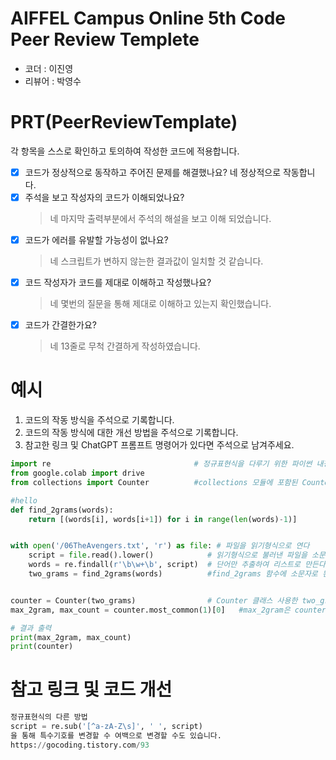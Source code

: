 # AIFFEL Campus Online 5th Code Peer Review Templete
- 코더 : 이진영
- 리뷰어 : 박영수


# PRT(PeerReviewTemplate) 
각 항목을 스스로 확인하고 토의하여 작성한 코드에 적용합니다.

- [X] 코드가 정상적으로 동작하고 주어진 문제를 해결했나요?
  네 정상적으로 작동합니다.
- [X] 주석을 보고 작성자의 코드가 이해되었나요?
  > 네 마지막 출력부분에서 주석의 해설을 보고 이해 되었습니다.
- [X] 코드가 에러를 유발할 가능성이 없나요?
  > 네 스크립트가 변하지 않는한 결과값이 일치할 것 같습니다.
- [X] 코드 작성자가 코드를 제대로 이해하고 작성했나요?
  > 네 몇번의 질문을 통해 제대로 이해하고 있는지 확인했습니다.
- [X] 코드가 간결한가요?
  > 네 13줄로 무척 간결하게 작성하였습니다.

# 예시
1. 코드의 작동 방식을 주석으로 기록합니다.
2. 코드의 작동 방식에 대한 개선 방법을 주석으로 기록합니다.
3. 참고한 링크 및 ChatGPT 프롬프트 명령어가 있다면 주석으로 남겨주세요.
```python
import re                                # 정규표현식을 다루기 위한 파이썬 내장모듈 임포트
from google.colab import drive
from collections import Counter          #collections 모듈에 포함된 Counter 클래스 (이터러블한 데이터를 받아 각 요소의 개수를 카운트하고 딕셔너리로 받는다.)

#hello
def find_2grams(words):
    return [(words[i], words[i+1]) for i in range(len(words)-1)]       #리스트 컴프리헨션을 사용해 2-gram을 찾는 함수를 정의한다.


with open('/06TheAvengers.txt', 'r') as file: # 파일을 읽기형식으로 연다
    script = file.read().lower()            # 읽기형식으로 불러낸 파일을 소문자로 다 바꾼다.
    words = re.findall(r'\b\w+\b', script)  # 단어만 추출하여 리스트로 만든다.
    two_grams = find_2grams(words)          #find_2grams 함수에 소문자로 된 단어만 추출하여 만든 리스트 words를 넣어 2-gram을 찾고 그 리스트를 two_grams라는 변수에 할당한다.


counter = Counter(two_grams)                # Counter 클래스 사용한 two_grams를 counter 라는 변수에 할당한다.(Counter 클래스는 딕셔너리 형태로 출력한다.)
max_2gram, max_count = counter.most_common(1)[0]   #max_2gram은 counter.most_common(1)을 할당하여 제일 많이 나온 2_gram을 할당하고, max_counter는 횟수를 할당한다.

# 결과 출력
print(max_2gram, max_count)
print(counter)

```

# 참고 링크 및 코드 개선
```python
정규표현식의 다른 방법 
script = re.sub('[^a-zA-Z\s]', ' ', script)
을 통해 특수기호를 변경할 수 여백으로 변경할 수도 있습니다.
https://gocoding.tistory.com/93
```
